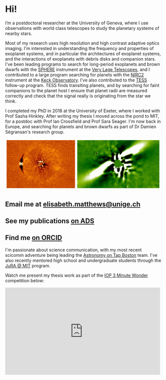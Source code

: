 # Hi!

I’m a postdoctoral researcher at the University of Geneva, where I use observations with world class telescopes to study the planetary systems of nearby stars.

Most of my research uses high resolution and high contrast adaptive optics imaging. I'm interested in understanding the frequency and properties of exoplanet systems, and in particular the architectures of exoplanet systems, and the interactions of exoplanets with debris disks and companion stars. I've been leading programs to search for long-period exoplanets and brown dwarfs with the [SPHERE](https://www.eso.org/sci/facilities/paranal/instruments/sphere.html) instrument at the [Very Lage Telescopes](https://www.eso.org/public/usa/teles-instr/paranal-observatory/vlt/), and I contributed to a large program searching for planets with the [NIRC2](https://www2.keck.hawaii.edu/inst/nirc2/) instrument at the [Keck Observatory](http://www.keckobservatory.org/). I've also contributed to the [TESS](https://tess.mit.edu/) follow-up program. TESS finds transiting planets, and by searching for faint companions to the planet host I ensure that planet radii are measured correctly and check that the signal really is originating from the star we think.

I completed my PhD in 2018 at the University of Exeter, where I worked with Prof Sasha Hinkley. After writing my thesis I moved across the pond to MIT, for a postdoc with Prof Ian Crossfield and Prof Sara Seager. I'm now back in Europe, and searching for planets and brown dwarfs as part of Dr Damien Ségransan's research group.

![Images of a low-mass stellar companion and the BD +45 598 disk](images/bd_disk.png)

## Email me at [elisabeth.matthews@unige.ch](mailto:elisabeth.matthews@unige.ch)

## See my publications [on ADS](https://ui.adsabs.harvard.edu/search/q=docs(library%2F3q9CQGufQNOelb8sO5DOpg)&sort=date%20desc%2C%20bibcode%20desc&p_=0)

## Find me [on ORCID](https://orcid.org/0000-0003-0593-1560)

I'm passionate about science communication, with my most recent scicomm adventure being leading the [Astronomy on Tap Boston](https://www.facebook.com/aotboston/) team. I've also recently mentored high school and undergraduate students through the [JuRA @ MIT](https://clarasousasilva.com/jura) program. 

Watch me present my thesis work as part of the [IOP 3 Minute Wonder](https://www.iop.org/activity/3-minute-wonder/page_60438.html#gref) competition below:

<iframe width="500" height="281" src="https://www.youtube.com/embed/UDVLm8WPB8U" frameborder="0" allow="accelerometer; autoplay; encrypted-media; gyroscope; picture-in-picture" allowfullscreen></iframe>